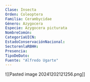 ```yaml
---
Clase: Insecta
Orden: Coleoptera
Familia: Cerambycidae
Género: Azygocera
Especie: Azygocera picturata
NombreComún: 
CategoríaUICN: 
EstadoConservaciónNacional: 
SectorenlaRBHH: 
Presencia: 
TipoDeDato: 
Fuente: "Alfredo Ugarte"
---
```

![[Pasted image 20241202121256.png]]
